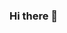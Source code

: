 ### Hi there 👋

<!--
**Tushkin99/tushkin99** is a ✨ _special_ ✨ repository because its `README.md` (this file) appears on your GitHub profile.

Here are some ideas to get you started:
### My name is Artur Deriglazov

I worked at the Bank of Russia for almost three years, and therefore I was used to dealing with large amounts of data of various forms and types. Also I finished a year-long course in the field of Data Analyst and learned specific subjects: marketing analytics, A/B tests, analysis of product metrics.
In recent months, I have become actively interested in machine learning.

**Data analysis and visualization tools:** Python, Pandas, Numpy, Matplotlib, SciPy, Scikit-learn, Seaborn, Plotly, Folium.

Databases: PostgreSQL, MySQL, MS SQL Server.
